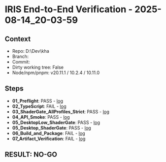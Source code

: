 ﻿# IRIS End-to-End Verification - 2025-08-14_20-03-59

## Context
- Repo: D:\Dev\kha
- Branch: 
- Commit: 
- Dirty working tree: False
- Node/npm/pnpm: v20.11.1 / 10.2.4 / 10.11.0

## Steps
- **01_Preflight**: PASS - [log](D:\Dev\kha\tools\release\reports\01_Preflight_2025-08-14_20-03-59.log)
- **02_TypeScript**: FAIL - [log](D:\Dev\kha\tools\release\reports\02_TypeScript_2025-08-14_20-03-59.log)
- **03_ShaderGate_AllProfiles_Strict**: PASS - [log](D:\Dev\kha\tools\release\reports\03_ShaderGate_AllProfiles_Strict_2025-08-14_20-03-59.log)
- **04_API_Smoke**: PASS - [log](D:\Dev\kha\tools\release\reports\04_API_Smoke_2025-08-14_20-03-59.log)
- **05_DesktopLow_ShaderGate**: PASS - [log](D:\Dev\kha\tools\release\reports\05_DesktopLow_ShaderGate_2025-08-14_20-03-59.log)
- **05_Desktop_ShaderGate**: PASS - [log](D:\Dev\kha\tools\release\reports\05_Desktop_ShaderGate_2025-08-14_20-03-59.log)
- **06_Build_and_Package**: FAIL - [log](D:\Dev\kha\tools\release\reports\06_Build_and_Package_2025-08-14_20-03-59.log)
- **07_Artifact_Verification**: FAIL - [log](D:\Dev\kha\tools\release\reports\07_Artifact_Verification_2025-08-14_20-03-59.log)

## RESULT: NO-GO
